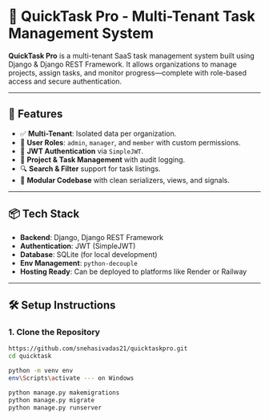 # 🚀 QuickTask Pro - Multi-Tenant Task Management System

**QuickTask Pro** is a multi-tenant SaaS task management system built using Django & Django REST Framework. 
It allows organizations to manage projects, assign tasks, and monitor progress—complete with role-based access and secure authentication.

---

## 🧩 Features

- ✅ **Multi-Tenant**: Isolated data per organization.
- 👤 **User Roles**: `admin`, `manager`, and `member` with custom permissions.
- 🔐 **JWT Authentication** via `SimpleJWT`.
- 📁 **Project & Task Management** with audit logging.
- 🔍 **Search & Filter** support for task listings.
- 🧪 **Modular Codebase** with clean serializers, views, and signals.

---

## 📦 Tech Stack

- **Backend**: Django, Django REST Framework
- **Authentication**: JWT (SimpleJWT)
- **Database**: SQLite (for local development)
- **Env Management**: `python-decouple`
- **Hosting Ready**: Can be deployed to platforms like Render or Railway

---

## 🛠️ Setup Instructions

### 1. Clone the Repository

```bash
https://github.com/snehasivadas21/quicktaskpro.git
cd quicktask

python -m venv env
env\Scripts\activate --- on Windows

python manage.py makemigrations
python manage.py migrate
python manage.py runserver


